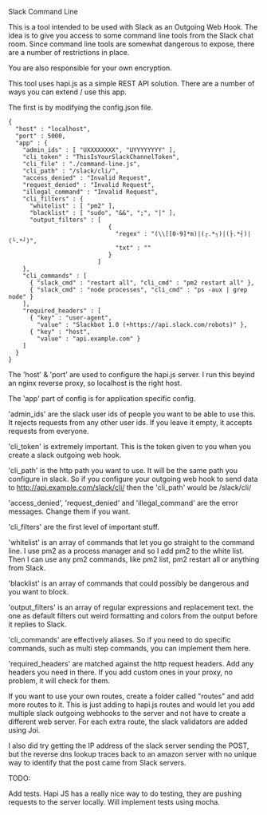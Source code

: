 Slack Command Line

This is a tool intended to be used with Slack as an Outgoing Web Hook. The idea is to give you access to some command line tools from the Slack chat room. Since command line tools are somewhat dangerous to expose, there are a number of restrictions in place.

You are also responsible for your own encryption.

This tool uses hapi.js as a simple REST API solution. There are a number of ways you can extend / use this app.

The first is by modifying the config.json file.

```
{
  "host" : "localhost",
  "port" : 5000,
  "app" : {
    "admin_ids" : [ "UXXXXXXXX", "UYYYYYYYY" ],
    "cli_token" : "ThisIsYourSlackChannelToken",
    "cli_file" : "./command-line.js",
    "cli_path" : "/slack/cli/",
    "access_denied" : "Invalid Request",
    "request_denied" : "Invalid Request",
    "illegal_command" : "Invalid Request",
    "cli_filters" : {
      "whitelist" : [ "pm2" ],
      "blacklist" : [ "sudo", "&&", ";", "|" ],
      "output_filters" : [
                            {
                              "regex" : "(\\[[0-9]*m)|(┌.*┐)|(├.*┤)|(└.*┘)",
                              "txt" : ""
                            }
                         ]
    },
    "cli_commands" : [
      { "slack_cmd" : "restart all", "cli_cmd" : "pm2 restart all" },
      { "slack_cmd" : "node processes", "cli_cmd" : "ps -aux | grep node" }
    ],
    "required_headers" : [
      { "key" : "user-agent",
        "value" : "Slackbot 1.0 (+https://api.slack.com/robots)" },
      { "key" : "host",
        "value" : "api.example.com" }
    ]
  }
}
```
The 'host' & 'port' are used to configure the hapi.js server. I run this beyind an nginx reverse proxy, so localhost is the right host.

The 'app' part of config is for application specific config.

'admin_ids' are the slack user ids of people you want to be able to use this. It rejects requests from any other user ids. If you leave it empty, it accepts requests from everyone.

'cli_token' is extremely important. This is the token given to you when you create a slack outgoing web hook.

'cli_path' is the http path you want to use. It will be the same path you configure in slack. So if you configure your outgoing web hook to send data to http://api.example.com/slack/cli/ then the 'cli_path' would be /slack/cli/

'access_denied', 'request_denied' and 'illegal_command' are the error messages. Change them if you want.

'cli_filters' are the first level of important stuff.

'whitelist' is an array of commands that let you go straight to the command line. I use pm2 as a process manager and so I add pm2 to the white list. Then I can use any pm2 commands, like pm2 list, pm2 restart all or anything from Slack.

'blacklist' is an array of commands that could possibly be dangerous and you want to block.

'output_filters' is an array of regular expressions and replacement text. the one as default filters out weird formatting and colors from the output before it replies to Slack.

'cli_commands' are effectively aliases. So if you need to do specific commands, such as multi step commands, you can implement them here.

'required_headers' are matched against the http request headers. Add any headers you need in there. If you add custom ones in your proxy, no problem, it will check for them.


If you want to use your own routes, create a folder called "routes" and add more routes to it. This is just adding to hapi.js routes and would let you add multiple slack outgoing webhooks to the server and not have to create a different web server. For each extra route, the slack validators are added using Joi.

I also did try getting the IP address of the slack server sending the POST, but the reverse dns lookup traces back to an amazon server with no unique way to identify that the post came from Slack servers.



TODO:

Add tests. Hapi JS has a really nice way to do testing, they are pushing requests to the server locally. Will implement tests using mocha.
